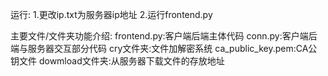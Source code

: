 运行:
1.更改ip.txt为服务器ip地址
2.运行frontend.py

主要文件/文件夹功能介绍:
frontend.py:客户端后端主体代码
conn.py:客户端后端与服务器交互部分代码
cry文件夹:文件加解密系统
ca_public_key.pem:CA公钥文件
dowmload文件夹:从服务器下载文件的存放地址
